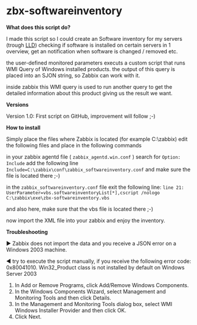 # zbx-softwareinventory


**What does this script do?**

I made this script so I could create an Software inventory for my servers (trough [LLD](http://blog.zabbix.com/low-level-discovery-for-windows-services/1867/))
checking if software is installed on certain servers in 1 overview, get an notification when software is changed / removed etc.

the user-defined monitored parameters executs a custom script that runs WMI Query of Windows installed products.
the output of this query is placed into an SJON string, so Zabbix can work with it.

inside zabbix this WMI query is used to run another query to get the detailed information about this product giving us the result we want.

**Versions**

Version 1.0: First script on GitHub, improvement will follow ;-)



**How to install**

Simply place the files where Zabbix is located (for example C:\zabbix\)
edit the following files and place in the following commands

in your zabbix agentd file ( `zabbix_agentd.win.conf` )
search for `Option: Include`
add the following line
`Include=C:\zabbix\conf\zabbix_softwareinventory.conf`
and make sure the file is located there ;-)

in the `zabbix_softwareinventory.conf` file exit the following line:
`line 21: UserParameter=vbs.softwareinventoryList[*],cscript /nologo C:\zabbix\exe\zbx-softwareinventory.vbs`

and also here, make sure that the vbs file is located there ;-)


now import the XML file into your zabbix and enjoy the inventory.

**Troubleshooting**

► Zabbix does not import the data and you receive a JSON error on a Windows 2003 machine.

◄ try to execute the script manually, if you receive the following error code: 0x80041010.
  Win32_Product class is not installed by default on Windows Server 2003
  1. In Add or Remove Programs, click Add/Remove Windows Components.
  2. In the Windows Components Wizard, select Management and Monitoring Tools and then click Details.
  3. In the Management and Monitoring Tools dialog box, select WMI Windows Installer Provider and then click OK.
  4. Click Next.




